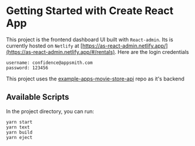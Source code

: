 # Getting Started with Create React App

This project is the frontend dashboard UI built with `React-admin`. Its is currently hosted on `Netlify` at [https://as-react-admin.netlify.app/](https://as-react-admin.netlify.app/#/rentals). Here are the login credentials

```
username: confidence@appsmith.com
password: 123456
```

This project uses the [example-apps-movie-store-api](https://github.com/appsmithorg/example-apps-movie-store-api) repo as it's backend

## Available Scripts

In the project directory, you can run:
```
yarn start
yarn text
yarn build
yarn eject
```
